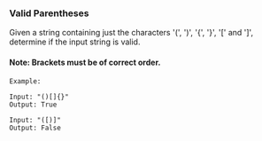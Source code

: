 ### Valid Parentheses

Given a string containing just the characters '(', ')', '{', '}', '[' and ']', determine if the input string is valid.

#### Note: Brackets must be of correct order.
```
Example:

Input: "()[]{}"
Output: True

Input: "([)]"
Output: False
```
